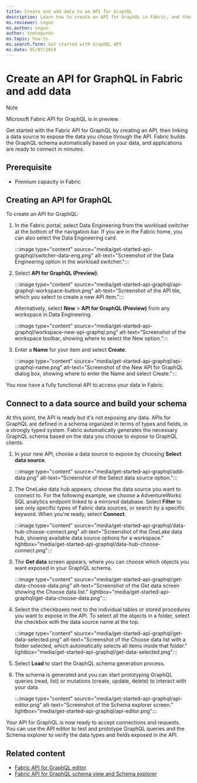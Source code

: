 ```yaml
---
title: Create and add data to an API for GraphQL
description: Learn how to create an API for GraphQL in Fabric, and then how to add data to the API and build your schema.
ms.reviewer: sngun
ms.author: sngun
author: snehagunda
ms.topic: how-to
ms.search.form: Get started with GraphQL API
ms.date: 05/07/2024
---
```


# Create an API for GraphQL in Fabric and add data

> [!NOTE]
> Microsoft Fabric API for GraphQL is in preview.

Get started with the Fabric API for GraphQL by creating an API, then linking a data source to expose the data you chose through the API. Fabric builds the GraphQL schema automatically based on your data, and applications are ready to connect in minutes.

## Prerequisite

- Premium capacity in Fabric

## Creating an API for GraphQL

To create an API for GraphQL:

1. In the Fabric portal, select Data Engineering from the workload switcher at the bottom of the navigation bar. If you are in the Fabric home, you can also select the Data Engineering card.

   :::image type="content" source="media/get-started-api-graphql/switcher-data-eng.png" alt-text="Screenshot of the Data Engineering option in the workload switcher.":::

1. Select **API for GraphQL (Preview)**.

   :::image type="content" source="media/get-started-api-graphql/api-graphql-workspace-button.png" alt-text="Screenshot of the API tile, which you select to create a new API item.":::

   Alternatively, select **New** > **API for GraphQL (Preview)** from any workspace in Data Engineering.

   :::image type="content" source="media/get-started-api-graphql/workspace-new-api-graphql.png" alt-text="Screenshot of the workspace toolbar, showing where to select the New option.":::

1. Enter a **Name** for your item and select **Create**.

   :::image type="content" source="media/get-started-api-graphql/api-graphql-name.png" alt-text="Screenshot of the New API for GraphQL dialog box, showing where to enter the Name and select Create.":::

You now have a fully functional API to access your data in Fabric.

## Connect to a data source and build your schema

At this point, the API is ready but it's not exposing any data. APIs for GraphQL are defined in a schema organized in terms of types and fields, in a strongly typed system. Fabric automatically generates the necessary GraphQL schema based on the data you choose to expose to GraphQL clients.

1. In your new API, choose a data source to expose by choosing **Select data source**.

   :::image type="content" source="media/get-started-api-graphql/add-data.png" alt-text="Screenshot of the Select data source option.":::

1. The OneLake data hub appears; choose the data source you want to connect to. For the following example, we choose a AdventureWorks SQL analytics endpoint linked to a mirrored database. Select **Filter** to see only specific types of Fabric data sources, or search by a specific keyword. When you're ready, select **Connect**.

   :::image type="content" source="media/get-started-api-graphql/data-hub-choose-connect.png" alt-text="Screenshot of the OneLake data hub, showing available data source options for a workspace." lightbox="media/get-started-api-graphql/data-hub-choose-connect.png":::

1. The **Get data** screen appears, where you can choose which objects you want exposed in your GraphQL schema.

   :::image type="content" source="media/get-started-api-graphql/get-data-choose-data.png" alt-text="Screenshot of the Get data screen showing the Choose data list." lightbox="media/get-started-api-graphql/get-data-choose-data.png":::

1. Select the checkboxes next to the individual tables or stored procedures you want to expose in the API. To select all the objects in a folder, select the checkbox with the data source name at the top.

   :::image type="content" source="media/get-started-api-graphql/get-data-selected.png" alt-text="Screenshot of the Choose data list with a folder selected, which automatically selects all items inside that folder." lightbox="media/get-started-api-graphql/get-data-selected.png":::

1. Select **Load** to start the GraphQL schema generation process.

1. The schema is generated and you can start prototyping GraphQL queries  (read, list) or mutations (create, update, delete) to interact with your data.

   :::image type="content" source="media/get-started-api-graphql/api-editor.png" alt-text="Screenshot of the Schema explorer screen." lightbox="media/get-started-api-graphql/api-editor.png":::

Your API for GraphQL is now ready to accept connections and requests. You can use the API editor to test and prototype GraphQL queries and the Schema explorer to verify the data types and fields exposed in the API.

## Related content

- [Fabric API for GraphQL editor](api-graphql-editor.md)
- [Fabric API for GraphQL schema view and Schema explorer](graphql-schema-view.md)
